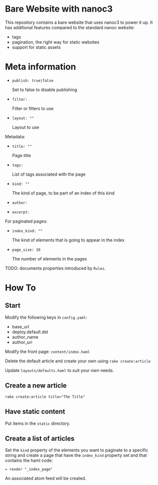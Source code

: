 Bare Website with nanoc3
========================

This repository contains a bare website that uses nanoc3 to power it up. It has
additional features compared to the standard nanoc website:

 -  tags
 -  pagination, the right way for static websites
 -  support for static assets

Meta information
================

 -  `publish: true|false`

    Set to false to disable publishing
    
 -  `filter:`
  
    Filter or filters to use
    
 -  `layout: ""`
  
    Layout to use

Metadata:

 -  `title: ""`
    
    Page title
    
 -  `tags:`
    
    List of tags associated with the page
    
 -  `kind: ""`

    The kind of page, to be part of an index of this kind
  
 -  `author:`
  
 -  `excerpt:`

For paginated pages:

 -  `index_kind: ""`
    
    The kind of elements that is going to appear in the index
    
 -  `page_size: 10`
  
    The number of elements in the pages

TODO: documents properties introduced by `Rules`.

How To
======

Start
-----

Modify the following keys in `config.yaml`:

 -  base_url
 -  deploy.default.dst
 -  author_name
 -  author_uri

Modify the front page: `content/index.haml`

Delete the default article and create your own using `rake create:article`

Update `layouts/defaults.haml` to suit your own needs.

Create a new article
--------------------

    rake create:article title="The Title"

Have static content
-------------------

Put items in the `static` directory.

Create a list of articles
-------------------------

Set the `kind` property of the elements you want to paginate to a specific
string and create a page that have the `index_kind` property set and that
contains the haml code:

    = render "_index_page"

An associated atom feed will be created.
